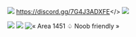 ![](https://github.com/Powerforce00/Area1451/assets/145535983/645fc953-8a4f-409e-b3d8-8893045355a8)
<a id="Join Discord!!">https://discord.gg/7G4J3ADXFE</>
![](https://github.com/Powerforce00/Area1451/assets/145535983/dba21181-5efd-4302-bd32-7340c0ffd3d0)

![](https://github.com/Powerforce00/Area1451/assets/145535983/eaa3d722-f24b-417a-8bf9-2895c14e056b)
![](https://github.com/Powerforce00/Area1451/assets/145535983/e8b2ed16-948d-45ea-95b7-c7875714ac94)
![« Area 1451 ♤ Noob friendly »](https://github.com/Powerforce00/Area1451/assets/145535983/3c23c9d9-cd50-47e1-a020-ff51cdd9eb4d)


